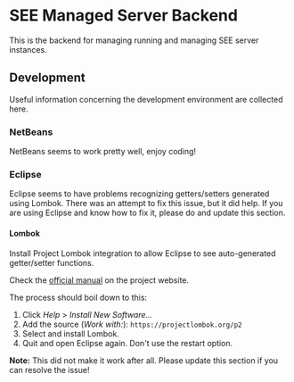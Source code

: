 # SEE Managed Server Backend

This is the backend for managing running and managing SEE server instances.

## Development

Useful information concerning the development environment are collected here.

### NetBeans

NetBeans seems to work pretty well, enjoy coding!

### Eclipse

Eclipse seems to have problems recognizing getters/setters generated using Lombok.
There was an attempt to fix this issue, but it did help.
If you are using Eclipse and know how to fix it, please do and update this section.

#### Lombok

Install Project Lombok integration to allow Eclipse to see auto-generated getter/setter functions.

Check the [official manual](https://projectlombok.org/setup/eclipse) on the project website.

The process should boil down to this:

1. Click *Help* > *Install New Software…*
2. Add the source (*Work with:*): `https://projectlombok.org/p2`
3. Select and install Lombok.
4. Quit and open Eclipse again. Don't use the restart option.

**Note:** This did not make it work after all. Please update this section if you can resolve the issue!
